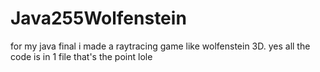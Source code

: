 # Java255Wolfenstein
for my java final i made a raytracing game like wolfenstein 3D. yes all the code is in 1 file that's the point lole
